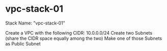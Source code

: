 # vpc-stack-01
Stack Name: "vpc-stack-01"

Create a VPC with the following CIDR: 10.0.0.0/24
Create two Subnets (share the CIDR space equally among the two)
Make one of those Subnets as Public Subnet

